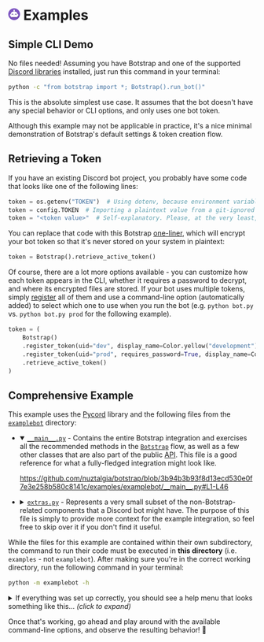 # <a href="https://botstrap.rtfd.io"><img src="/docs/images/logo-48.png" width=24></a> Examples

## Simple CLI Demo

No files needed! Assuming you have Botstrap and one of the supported
[Discord libraries](./libraries) installed, just run this command in your terminal:

```sh
python -c "from botstrap import *; Botstrap().run_bot()"
```

This is the absolute simplest use case. It assumes that the bot doesn't have any special
behavior or CLI options, and only uses one bot token.

Although this example may not be applicable in practice, it's a nice minimal
demonstration of Botstrap's default settings & token creation flow.

## Retrieving a Token

If you have an existing Discord bot project, you probably have some code that looks like
one of the following lines:

```py
token = os.getenv("TOKEN")  # Using dotenv, because environment variables are "safe".
token = config.TOKEN  # Importing a plaintext value from a git-ignored config file.
token = "<token value>"  # Self-explanatory. Please, at the very least, don't do this.
```

You can replace that code with this Botstrap
[one-liner](https://botstrap.readthedocs.io/en/latest/api/botstrap/#botstrap.flow.Botstrap.retrieve_active_token),
which will encrypt your bot token so that it's never stored on your system in plaintext:

```py
token = Botstrap().retrieve_active_token()
```

Of course, there are a lot more options available - you can customize how each token
appears in the CLI, whether it requires a password to decrypt, and where its encrypted
files are stored. If your bot uses multiple tokens, simply
[register](https://botstrap.readthedocs.io/en/latest/api/botstrap/#botstrap.flow.Botstrap.register_token)
all of them and use a command-line option (automatically added) to select which one to
use when you run the bot (e.g. `python bot.py` vs. `python bot.py prod` for the
following example).

```py
token = (
    Botstrap()
    .register_token(uid="dev", display_name=Color.yellow("development"))
    .register_token(uid="prod", requires_password=True, display_name=Color.green("production"))
    .retrieve_active_token()
)
```

## Comprehensive Example

This example uses the [Pycord](https://pypi.org/project/py-cord/) library and the
following files from the [`examplebot`](examplebot/) directory:

<ul>
<li><details open><summary>
<a href="examplebot/__main__.py"><code>__main__.py</code></a> - Contains the entire
Botstrap integration and exercises all the recommended methods in the
<a href="https://botstrap.rtfd.io/en/latest/api/botstrap/#botstrap-flowchart"><code>Botstrap</code></a>
flow, as well as a few other classes that are also part of the public
<a href="https://botstrap.rtfd.io/en/latest/api/">API</a>. This file is a good reference
for what a fully-fledged integration might look like.</summary>

https://github.com/nuztalgia/botstrap/blob/3b94b3b93f8d13ecd530e0f7e3e258b580c8141c/examples/examplebot/__main__.py#L1-L46

</details></li>
<li><details><summary>
<a href="examplebot/extras.py"><code>extras.py</code></a> - Represents a very small
subset of the non-Botstrap-related components that a Discord bot might have. The purpose
of this file is simply to provide more context for the example integration, so feel free
to skip over it if you don't find it useful.</summary>

https://github.com/nuztalgia/botstrap/blob/3b94b3b93f8d13ecd530e0f7e3e258b580c8141c/examples/examplebot/extras.py#L1-L41

</details>
</ul>

While the files for this example are contained within their own subdirectory, the
command to run their code must be executed in **this directory** (i.e. `examples` - not
`examplebot`). After making sure you're in the correct working directory, run the
following command in your terminal:

```sh
python -m examplebot -h
```

<details>
<summary>If everything was set up correctly, you should see a help menu that looks
something like this... <i>(click to expand)</i></summary>

```text
usage: examplebot [-l <int>] [-s <str>] [-a <str>] [-m] [-t] [--help] [<token id>]

  A really cool Discord bot that uses Botstrap!
  Run "python -m examplebot" with no parameters to start the bot in development mode.

positional arguments:
  <token id>            The ID of the token to use to run the bot.
                        Valid options are "dev" and "prod".

options:
  -l <>, --loglevel <>  A value from 1 to 4 specifying the minimum log level.
  -s <>, --status <>    Text to show in the bot's Discord profile status.
  -a <>, --activity <>  The text preceding '--status'. Defaults to 'playing'.
  -m, --mentions        Allow the bot to @mention members and/or roles.
  -t, --tokens          View/manage your saved Discord bot tokens.
  -h, --help            Display this help message.
```

</details>

Once that's working, go ahead and play around with the available command-line options,
and observe the resulting behavior! :tada:
